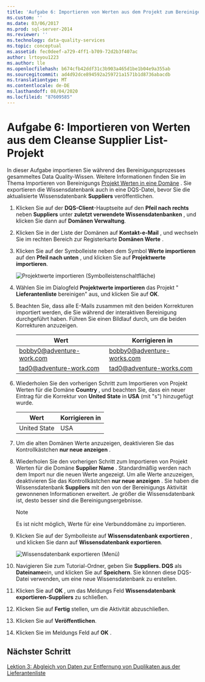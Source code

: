 ```yaml
---
title: 'Aufgabe 6: Importieren von Werten aus dem Projekt zum Bereinigen der Lieferantenliste | Microsoft-Dokumentation'
ms.custom: ''
ms.date: 03/06/2017
ms.prod: sql-server-2014
ms.reviewer: ''
ms.technology: data-quality-services
ms.topic: conceptual
ms.assetid: fec0deef-a729-4ff1-b709-72d2b3f407ac
author: lrtoyou1223
ms.author: lle
ms.openlocfilehash: b674cfb42ddf31c3b903a465d1be1b04e9a355ab
ms.sourcegitcommit: ad4d92dce894592a259721a1571b1d8736abacdb
ms.translationtype: MT
ms.contentlocale: de-DE
ms.lasthandoff: 08/04/2020
ms.locfileid: "87609585"
---
```

# <a name="task-6-importing-values-from-the-cleanse-supplier-list-project"></a>Aufgabe 6: Importieren von Werten aus dem Cleanse Supplier List-Projekt
  In dieser Aufgabe importieren Sie während des Bereinigungsprozesses gesammeltes Data Quality-Wissen. Weitere Informationen finden Sie im Thema Importieren von Bereinigungs [Projekt Werten in eine Domäne](https://msdn.microsoft.com/library/hh479581.aspx) . Sie exportieren die Wissensdatenbank auch in eine DQS-Datei, bevor Sie die aktualisierte Wissensdatenbank **Suppliers** veröffentlichen.  
  
1.  Klicken Sie auf der **DQS-Client**-Hauptseite auf den **Pfeil nach rechts** neben **Suppliers** unter **zuletzt verwendete Wissensdatenbanken** , und klicken Sie dann auf **Domänen Verwaltung**.  
  
2.  Klicken Sie in der Liste der Domänen auf **Kontakt-e-Mail** , und wechseln Sie im rechten Bereich zur Registerkarte **Domänen Werte** .  
  
3.  Klicken Sie auf der Symbolleiste neben dem Symbol **Werte importieren** auf den **Pfeil nach unten** , und klicken Sie auf **Projektwerte importieren**.  
  
     ![Projektwerte importieren (Symbolleistenschaltfläche)](../../2014/tutorials/media/et-importingvaluesfromthecslistproject-01.jpg "Projektwerte importieren (Symbolleistenschaltfläche)")  
  
4.  Wählen Sie im Dialogfeld **Projektwerte importieren** das Projekt " **Lieferantenliste** bereinigen" aus, und klicken Sie auf **OK**.  
  
5.  Beachten Sie, dass alle E-Mails zusammen mit den beiden Korrekturen importiert werden, die Sie während der interaktiven Bereinigung durchgeführt haben. Führen Sie einen Bildlauf durch, um die beiden Korrekturen anzuzeigen.  
  
    |Wert|Korrigieren in|  
    |-----------|----------------|  
    |bobby0@adventure-work.com|bobby0@adventure-works.com|  
    |tad0@adventure-work.com|tad0@adventure-works.com|  
  
6.  Wiederholen Sie den vorherigen Schritt zum Importieren von Projekt Werten für die Domäne **Country** , und beachten Sie, dass ein neuer Eintrag für die Korrektur von **United State** in **USA** (mit "s") hinzugefügt wurde.  
  
    |Wert|Korrigieren in|  
    |-----------|----------------|  
    |United State|USA|  
  
7.  Um die alten Domänen Werte anzuzeigen, deaktivieren Sie das Kontrollkästchen **nur neue anzeigen** .  
  
8.  Wiederholen Sie den vorherigen Schritt zum Importieren von Projekt Werten für die Domäne **Supplier Name** . Standardmäßig werden nach dem Import nur die neuen Werte angezeigt. Um alle Werte anzuzeigen, deaktivieren Sie das Kontrollkästchen **nur neue anzeigen** . Sie haben die Wissensdatenbank **Suppliers** mit den von der Bereinigungs Aktivität gewonnenen Informationen erweitert. Je größer die Wissensdatenbank ist, desto besser sind die Bereinigungsergebnisse.  
  
    > [!NOTE]  
    >  Es ist nicht möglich, Werte für eine Verbunddomäne zu importieren.  
  
9. Klicken Sie auf der Symbolleiste auf **Wissensdatenbank exportieren** , und klicken Sie dann auf **Wissensdatenbank exportieren**.  
  
     ![Wissensdatenbank exportieren (Menü)](../../2014/tutorials/media/et-importingvaluesfromthecslistproject-02.jpg "Wissensdatenbank exportieren (Menü)")  
  
10. Navigieren Sie zum Tutorial-Ordner, geben Sie **Suppliers. DQS** als **Dateiname**ein, und klicken Sie auf **Speichern**. Sie können diese DQS-Datei verwenden, um eine neue Wissensdatenbank zu erstellen.  
  
11. Klicken Sie auf **OK** , um das Meldungs Feld **Wissensdatenbank exportieren-Suppliers** zu schließen.  
  
12. Klicken Sie auf **Fertig** stellen, um die Aktivität abzuschließen.  
  
13. Klicken Sie auf **Veröffentlichen**.  
  
14. Klicken Sie im Meldungs Feld auf **OK** .  
  
## <a name="next-step"></a>Nächster Schritt  
 [Lektion 3: Abgleich von Daten zur Entfernung von Duplikaten aus der Lieferantenliste](../../2014/tutorials/lesson-3-matching-data-to-remove-duplicates-from-supplier-list.md)  
  
  

